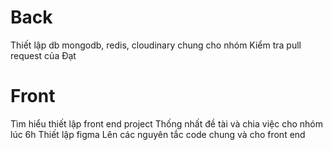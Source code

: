 # Back
Thiết lập db mongodb, redis, cloudinary chung cho nhóm
Kiểm tra pull request của Đạt

# Front
Tìm hiểu thiết lập front end project
Thống nhất đề tài và chia việc cho nhóm lúc 6h
Thiết lập figma
Lên các nguyên tắc code chung và cho front end
